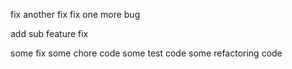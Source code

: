 fix
another fix
fix one more bug

add sub feature
fix

some fix
some chore code
some test code
some refactoring code
